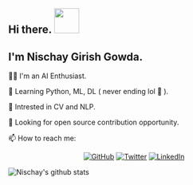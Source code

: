 
## Hi there. <img src="https://raw.githubusercontent.com/MartinHeinz/MartinHeinz/master/wave.gif" width="50px">
## I'm Nischay Girish Gowda.

:man_technologist: I'm an AI Enthusiast.

🌱 Learning Python, ML, DL ( never ending lol :rofl: ).

:robot: Intrested in CV and NLP.  

:handshake: Looking for open source contribution opportunity.

📫 How to reach me: 
<p align="center">
	<a href="https://github.com/nischayggowda105"><img src="https://img.shields.io/github/followers/nischayggowda105.svg?label=GitHub&style=social" alt="GitHub"></a>
	<a href="https://twitter.com/Nischay"><img src="https://img.shields.io/twitter/follow/Nischay?label=Twitter&style=social" alt="Twitter"></a>
	<a href="https://www.linkedin.com/in/nischaygirishgowda"><img src="https://img.shields.io/badge/linkedin--_.svg?style=social&logo=linkedin" alt="LinkedIn"></a>
<!-- 	<a href="https://github.com/sponsors/nischayggowda105"><img src="https://img.shields.io/badge/GitHub_Sponsors--_.svg?style=social&logo=github&logoColor=EA4AAA" alt="GitHub Sponsors"></a> -->
</p>

![Nischay's github stats](https://github-readme-stats.vercel.app/api?username=nischayggowda105&show_icons=true)

